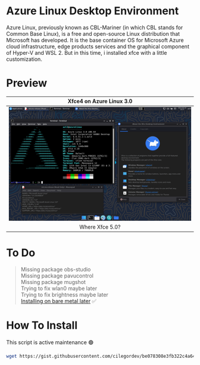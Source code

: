 # Azure Linux Desktop Environment
Azure Linux, previously known as CBL-Mariner (in which CBL stands for Common Base Linux), is a free and open-source Linux distribution that Microsoft has developed. It is the base container OS for Microsoft Azure cloud infrastructure, edge products services and the graphical component of Hyper-V and WSL 2. But in this time, i installed xfce with a little customization.

# Preview
| Xfce4 on Azure Linux 3.0 |
|-|
| ![](image/xfce4.png) |
| <div align="center"> Where Xfce 5.0? </div> |

# To Do
> Missing package obs-studio </br>
> Missing package pavucontrol </br>
> Missing package mugshot  </br>
> Trying to fix wlan0 maybe later </br>
> Trying to fix brightness maybe later </br>
> [Installing on bare metal later](image/azl3-on-bare-metal.png) ✅ </br>

# How To Install
This script is active maintenance 🟢
```zsh
wget https://gist.githubusercontent.com/cilegordev/be078308e3fb322c4a649cdfd8444544/raw/bd363f7223b5f08e0a93d0a1873285ca4ef55f6c/xfce4-src-azl3.sh && chmod +x xfce4-src-azl3.sh && ./xfce4-src-azl3.sh
```
